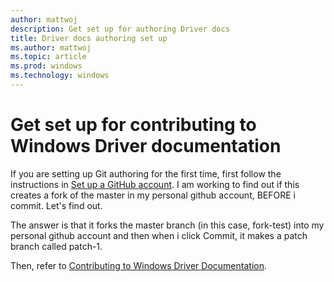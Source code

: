 ```yaml
---
author: mattwoj
description: Get set up for authoring Driver docs 
title: Driver docs authoring set up
ms.author: mattwoj
ms.topic: article
ms.prod: windows
ms.technology: windows
---
```


# Get set up for contributing to Windows Driver documentation 

If you are setting up Git authoring for the first time, first follow the instructions in [Set up a GitHub account](../github-account.md). I am working to find out if this creates a fork of the master in my personal github account, BEFORE i commit. Let's find out.

The answer is that it forks the master branch (in this case, fork-test) into my personal github account and then when i click Commit, it makes a patch branch called patch-1.

Then, refer to [Contributing to Windows Driver Documentation](https://github.com/MicrosoftDocs/windows-driver-docs/blob/staging/CONTRIBUTING.md).
